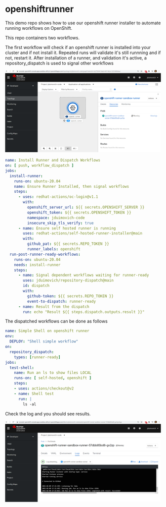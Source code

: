 # openshiftrunner

This demo repo shows how to use our openshift runner installer to automate running workflows on OpenShift.

This repo containers two workflows.

The first workflow will check if an openshift runner is installed into your cluster and if not install it. Repeated runs will validate it's still runnning and if not, restart it. 
After installation of a runner, and validation it's active, a repository_dispatch is used to signal other workflows

![Runner on Sandbox](runner.png)

```yaml
name: Install Runner and Dispatch Workflows
on: [ push, workflow_dispatch ] 
jobs:
  install-runner:
    runs-on: ubuntu-20.04
    name: Ensure Runner Installed, then signal workflows
    steps:  
      - uses: redhat-actions/oc-login@v1.1
        with:
          openshift_server_url: ${{ secrets.OPENSHIFT_SERVER }}
          openshift_token: ${{ secrets.OPENSHIFT_TOKEN }}
          namespace: jduimovich-code
          insecure_skip_tls_verify: true 
      - name: Ensure self hosted runner is running 
        uses: redhat-actions/self-hosted-runner-installer@main
        with:
          github_pat: ${{ secrets.REPO_TOKEN }}
          runner_labels: openshift
  run-post-runner-ready-workflows:
    runs-on: ubuntu-20.04
    needs: install-runner 
    steps:  
      - name: Signal dependent workflows waiting for runner-ready
        uses: jduimovich/repository-dispatch@main
        id: dispatch
        with:
          github-token: ${{ secrets.REPO_TOKEN }}  
          event-to-dispatch: runner-ready  
      - name: Result from the dispatch
        run: echo "Result ${{ steps.dispatch.outputs.result }}"

```

The dispatched workflows can be done as follows

```yaml
name: Simple Shell on openshift runner
env:    
  DEPLOY: "Shell simple workflow"
on:
  repository_dispatch:
    types: [runner-ready]
jobs:
  test-shell:
    name: Run an ls to show files LOCAL
    runs-on: [ self-hosted, openshift ]
    steps:
    - uses: actions/checkout@v2   
    - name: Shell test 
      run: |  
        ls -al 
```

Check the log and you should see results.

![Runner Logs ](runner-log.png)
